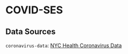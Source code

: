 # COVID-SES

## Data Sources

`coronavirus-data`: [NYC Health Coronavirus Data](https://github.com/nychealth/coronavirus-data)
